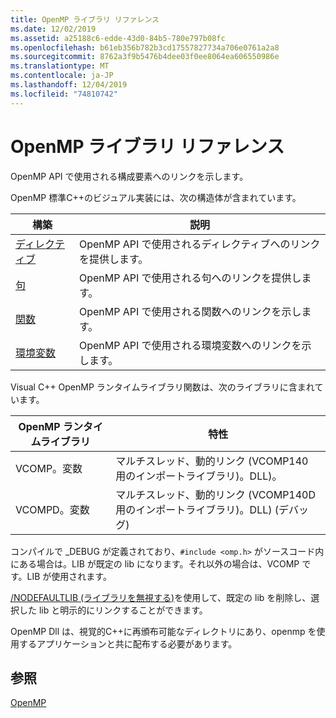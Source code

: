 ```yaml
---
title: OpenMP ライブラリ リファレンス
ms.date: 12/02/2019
ms.assetid: a25188c6-edde-43d0-84b5-780e797b08fc
ms.openlocfilehash: b61eb356b782b3cd17557827734a706e0761a2a8
ms.sourcegitcommit: 8762a3f9b5476b4dee03f0ee8064ea606550986e
ms.translationtype: MT
ms.contentlocale: ja-JP
ms.lasthandoff: 12/04/2019
ms.locfileid: "74810742"
---
```

# <a name="openmp-library-reference"></a>OpenMP ライブラリ リファレンス

OpenMP API で使用される構成要素へのリンクを示します。

OpenMP 標準C++のビジュアル実装には、次の構造体が含まれています。

|構築|説明|
|---------------|-----------------|
|[ディレクティブ](openmp-directives.md)|OpenMP API で使用されるディレクティブへのリンクを提供します。|
|[句](openmp-clauses.md)|OpenMP API で使用される句へのリンクを提供します。|
|[関数](openmp-functions.md)|OpenMP API で使用される関数へのリンクを示します。|
|[環境変数](openmp-environment-variables.md)|OpenMP API で使用される環境変数へのリンクを示します。|

Visual C++ OpenMP ランタイムライブラリ関数は、次のライブラリに含まれています。

|OpenMP ランタイムライブラリ|特性|
|------------------------------|---------------------|
|VCOMP。変数|マルチスレッド、動的リンク (VCOMP140 用のインポートライブラリ)。DLL)。|
|VCOMPD。変数|マルチスレッド、動的リンク (VCOMP140D 用のインポートライブラリ)。DLL) (デバッグ)|

コンパイルで _DEBUG が定義されており、`#include <omp.h>` がソースコード内にある場合は。LIB が既定の lib になります。それ以外の場合は、VCOMP です。LIB が使用されます。

[/NODEFAULTLIB (ライブラリを無視する)](../../../build/reference/nodefaultlib-ignore-libraries.md)を使用して、既定の lib を削除し、選択した lib と明示的にリンクすることができます。

OpenMP Dll は、視覚的C++に再頒布可能なディレクトリにあり、openmp を使用するアプリケーションと共に配布する必要があります。

## <a name="see-also"></a>参照

[OpenMP](../../../parallel/openmp/openmp-in-visual-cpp.md)
